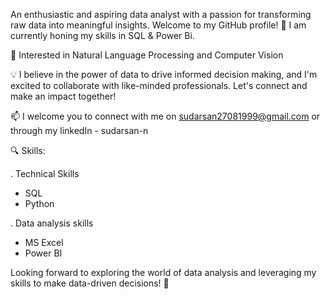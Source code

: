 An enthusiastic and aspiring data analyst with a passion for transforming raw data into meaningful insights. Welcome to my GitHub profile!
🌱 I am currently honing my skills in SQL & Power Bi.

💬 Interested in Natural Language Processing and Computer Vision

💡 I believe in the power of data to drive informed decision making, and I'm excited to collaborate with like-minded professionals. Let's connect and make an impact together!

📫 I welcome you to connect with me on sudarsan27081999@gmail.com or through my linkedIn - sudarsan-n

🔍 Skills:

. Technical Skills

- SQL
- Python
  
. Data analysis skills

- MS Excel
- Power BI

Looking forward to exploring the world of data analysis and leveraging my skills to make data-driven decisions! 🚀
<!---
Sudarsann27/Sudarsann27 is a ✨ special ✨ repository because its `README.md` (this file) appears on your GitHub profile.
You can click the Preview link to take a look at your changes.
--->

